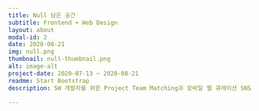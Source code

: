 ```yaml
---
title: Null 담은 공간
subtitle: Frontend + Web Design
layout: about
modal-id: 2
date: 2020-08-21
img: null.png
thumbnail: null-thumbnail.png
alt: image-alt
project-date: 2020-07-13 ~ 2020-08-21
readme: Start Bootstrap
description: SW 개발자를 위한 Project Team Matching과 모바일 웹 큐레이션 SNS

---
```


